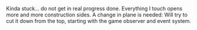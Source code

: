 Kinda stuck... do not get in real progress done. Everything I touch opens more and more construction sides. A change 
in plane is needed: Will try to cut it down from the top, starting with the game observer and event system.
